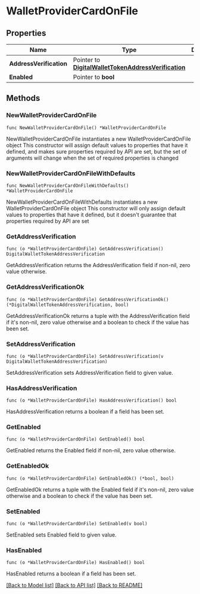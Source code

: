 # WalletProviderCardOnFile

## Properties

Name | Type | Description | Notes
------------ | ------------- | ------------- | -------------
**AddressVerification** | Pointer to [**DigitalWalletTokenAddressVerification**](DigitalWalletTokenAddressVerification.md) |  | [optional] 
**Enabled** | Pointer to **bool** |  | [optional] 

## Methods

### NewWalletProviderCardOnFile

`func NewWalletProviderCardOnFile() *WalletProviderCardOnFile`

NewWalletProviderCardOnFile instantiates a new WalletProviderCardOnFile object
This constructor will assign default values to properties that have it defined,
and makes sure properties required by API are set, but the set of arguments
will change when the set of required properties is changed

### NewWalletProviderCardOnFileWithDefaults

`func NewWalletProviderCardOnFileWithDefaults() *WalletProviderCardOnFile`

NewWalletProviderCardOnFileWithDefaults instantiates a new WalletProviderCardOnFile object
This constructor will only assign default values to properties that have it defined,
but it doesn't guarantee that properties required by API are set

### GetAddressVerification

`func (o *WalletProviderCardOnFile) GetAddressVerification() DigitalWalletTokenAddressVerification`

GetAddressVerification returns the AddressVerification field if non-nil, zero value otherwise.

### GetAddressVerificationOk

`func (o *WalletProviderCardOnFile) GetAddressVerificationOk() (*DigitalWalletTokenAddressVerification, bool)`

GetAddressVerificationOk returns a tuple with the AddressVerification field if it's non-nil, zero value otherwise
and a boolean to check if the value has been set.

### SetAddressVerification

`func (o *WalletProviderCardOnFile) SetAddressVerification(v DigitalWalletTokenAddressVerification)`

SetAddressVerification sets AddressVerification field to given value.

### HasAddressVerification

`func (o *WalletProviderCardOnFile) HasAddressVerification() bool`

HasAddressVerification returns a boolean if a field has been set.

### GetEnabled

`func (o *WalletProviderCardOnFile) GetEnabled() bool`

GetEnabled returns the Enabled field if non-nil, zero value otherwise.

### GetEnabledOk

`func (o *WalletProviderCardOnFile) GetEnabledOk() (*bool, bool)`

GetEnabledOk returns a tuple with the Enabled field if it's non-nil, zero value otherwise
and a boolean to check if the value has been set.

### SetEnabled

`func (o *WalletProviderCardOnFile) SetEnabled(v bool)`

SetEnabled sets Enabled field to given value.

### HasEnabled

`func (o *WalletProviderCardOnFile) HasEnabled() bool`

HasEnabled returns a boolean if a field has been set.


[[Back to Model list]](../README.md#documentation-for-models) [[Back to API list]](../README.md#documentation-for-api-endpoints) [[Back to README]](../README.md)


